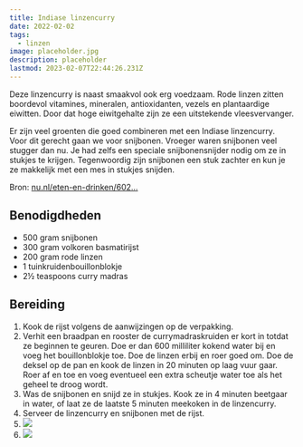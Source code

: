 ```yaml
---
title: Indiase linzencurry
date: 2022-02-02
tags:
  - linzen
image: placeholder.jpg
description: placeholder
lastmod: 2023-02-07T22:44:26.231Z
---
```


Deze linzencurry is naast smaakvol ook erg voedzaam. Rode linzen zitten boordevol vitamines, mineralen, antioxidanten, vezels en plantaardige eiwitten. Door dat hoge eiwitgehalte zijn ze een uitstekende vleesvervanger.

Er zijn veel groenten die goed combineren met een Indiase linzencurry. Voor dit gerecht gaan we voor snijbonen. Vroeger waren snijbonen veel stugger dan nu. Je had zelfs een speciale snijbonensnijder nodig om ze in stukjes te krijgen. Tegenwoordig zijn snijbonen een stuk zachter en kun je ze makkelijk met een mes in stukjes snijden.

Bron: [nu.nl/eten-en-drinken/602...](https://www.nu.nl/eten-en-drinken/6026116/recept-indiase-linzencurry-met-maar-vijf-ingredienten.html)

## Benodigdheden

-   500 gram  snijbonen 
-   300 gram  volkoren basmatirijst 
-   200 gram  rode linzen 
-   1  tuinkruidenbouillonblokje 
-   2½ teaspoons  curry madras 

## Bereiding

1.  Kook de rijst volgens de aanwijzingen op de verpakking. 
2.  Verhit een braadpan en rooster de currymadraskruiden er kort in totdat ze beginnen te geuren. Doe er dan 600 milliliter kokend water bij en voeg het bouillonblokje toe. Doe de linzen erbij en roer goed om. Doe de deksel op de pan en kook de linzen in 20 minuten op laag vuur gaar. Roer af en toe en voeg eventueel een extra scheutje water toe als het geheel te droog wordt. 
3.  Was de snijbonen en snijd ze in stukjes. Kook ze in 4 minuten beetgaar in water, of laat ze de laatste 5 minuten meekoken in de linzencurry. 
4.  Serveer de linzencurry en snijbonen met de rijst. 
5.  ![](https://cinc-prod-west.s3.amazonaws.com/media/user-images/thumbs/1000_1000_nocrop/9aBmFXtELD.jpg) 
6.  ![](https://cinc-prod-west.s3.amazonaws.com/media/user-images/thumbs/1000_1000_nocrop/X5PEVecYxd.jpg)